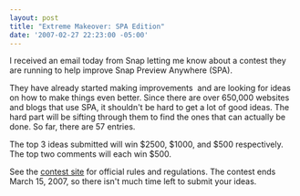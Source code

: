 ```yaml
---
layout: post
title: "Extreme Makeover: SPA Edition"
date: '2007-02-27 22:23:00 -05:00'
---
```


I received an email today from Snap letting me know about a contest they are running to help improve Snap Preview Anywhere (SPA).

They have already started making improvements  and are looking for ideas on how to make things even better. Since there are over 650,000 websites and blogs that use SPA, it shouldn't be hard to get a lot of good ideas. The hard part will be sifting through them to find the ones that can actually be done. So far, there are 57 entries.

The top 3 ideas submitted will win $2500, $1000, and $500 respectively. The top two comments will each win $500. 

See the [contest site](http://contest.snap.com) for official rules and regulations. The contest ends March 15, 2007, so there isn't much time left to submit your ideas.
